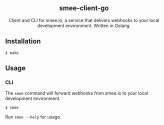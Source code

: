 <h2 align="center">smee-client-go</h2>
<p align="center">Client and CLI for smee.io, a service that delivers webhooks to your local development environment. Written in Golang.</p>

## Installation

```
$ make
```

## Usage

### CLI

The `smee` command will forward webhooks from smee.io to your local development environment.

```
$ smee
```

Run `smee --help` for usage.

